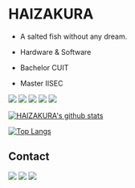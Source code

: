  # HAIZAKURA

 - A salted fish without any dream.

 - Hardware & Software

 - Bachelor CUIT

 - Master IISEC

![](https://img.shields.io/badge/-Python-3776AB?style=flat-square&logo=python&logoColor=fff) ![](https://img.shields.io/badge/-JavaScript-F7DF1E?style=flat-square&logo=javascript&logoColor=000) ![](https://img.shields.io/badge/-Node.js-5FA04E?style=flat-square&logo=nodedotjs&logoColor=fff) ![](https://img.shields.io/badge/-Vue.js-4FC08D?style=flat-square&logo=vuedotjs&logoColor=fff) ![](https://img.shields.io/badge/-Java-007396?style=flat-square&logo=Java&logoColor=fff)

 [![HAIZAKURA's github stats](https://github-readme-stats.vercel.app/api?username=HAIZAKURA&count_private=true&show_icons=true)](https://github.com/anuraghazra/github-readme-stats)

 [![Top Langs](https://github-readme-stats.vercel.app/api/top-langs/?username=HAIZAKURA&layout=compact)](https://github.com/anuraghazra/github-readme-stats)

 ## Contact

 [![](https://img.shields.io/badge/-@haizakura_0v0-000000?style=flat-square&logo=x&logoColor=fff)](https://twitter.com/haizakura_0v0) [![](https://img.shields.io/badge/-https://nya.run-0e83cd?style=flat-square&logo=Blogger&logoColor=fff)](https://nya.run) [![](https://img.shields.io/badge/-i@nya.run-911318?style=flat-square&logo=Mail.RU&logoColor=white&labelColor=c14438)](mailto:i#nya.run)
